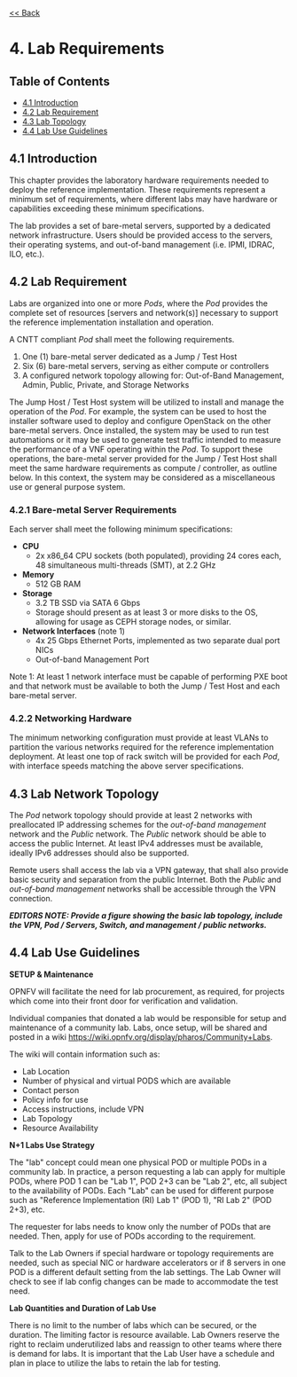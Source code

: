 [<< Back](../)

# 4. Lab Requirements

<a name="toc"></a>
## Table of Contents
* [4.1 Introduction](#4.1)
* [4.2 Lab Requirement](#4.2)
* [4.3 Lab Topology](#4.3)
* [4.4 Lab Use Guidelines](#4.4)


<a name="4.1"></a>
## 4.1 Introduction
This chapter provides the laboratory hardware requirements needed to deploy the reference implementation.  These requirements represent a minimum set of requirements, where different labs may have hardware or capabilities exceeding these minimum specifications.  

The lab provides a set of bare-metal servers, supported by a dedicated network infrastructure.  Users should be provided access to the servers, their operating systems, and out-of-band management (i.e. IPMI, IDRAC, ILO, etc.).  

<a name="4.2"></a>
## 4.2 Lab Requirement

Labs are organized into one or more *Pods*, where the *Pod* provides the complete set of resources [servers and network(s)] necessary to support the reference implementation installation and operation.  

A CNTT compliant *Pod* shall meet the following requirements.

1. One (1) bare-metal server dedicated as a Jump / Test Host
2. Six (6) bare-metal servers, serving as either compute or controllers
3. A configured network topology allowing for: Out-of-Band Management, Admin, Public, Private, and Storage Networks

The Jump Host / Test Host system will be utilized to install and manage the operation of the *Pod*.  For example, the system can be used to host the installer software used to deploy and configure OpenStack on the other bare-metal servers.  Once installed, the system may be used to run test automations or it may be used to generate test traffic intended to measure the performance of a VNF operating within the *Pod*.  To support these operations, the bare-metal server provided for the Jump / Test Host shall meet the same hardware requirements as compute / controller, as outline below.  In this context, the system may be considered as a miscellaneous use  or general purpose system.

<a name="4.2.1"></a>
### 4.2.1 Bare-metal Server Requirements
Each server shall meet the following minimum specifications:

- **CPU**
  - 2x x86_64 CPU sockets (both populated), providing 24 cores each, 48 simultaneous multi-threads (SMT), at 2.2 GHz
- **Memory**
  - 512 GB RAM
- **Storage**
  - 3.2 TB SSD via SATA 6 Gbps
  - Storage should present as at least 3 or more disks to the OS, allowing for usage as CEPH storage nodes, or similar.
- **Network Interfaces** (note 1)
  - 4x 25 Gbps Ethernet Ports, implemented as two separate dual port NICs
  - Out-of-band Management Port

Note 1: At least 1 network interface must be capable of performing PXE boot and that network must be available to both the Jump / Test Host and each bare-metal server.

<a name="4.2.2"></a>
### 4.2.2 Networking Hardware

The minimum networking configuration must provide at least VLANs to partition the various networks required for the reference implementation deployment.  At least one top of rack switch will be provided for each *Pod*, with interface speeds matching the above server specifications.

<a name="4.3"></a>
## 4.3 Lab Network Topology

The *Pod* network topology should provide at least 2 networks with preallocated IP addressing schemes for the *out-of-band management* network and the *Public* network.  The *Public* network should be able to access the public Internet.  At least IPv4 addresses must be available, ideally IPv6 addresses should also be supported.

Remote users shall access the lab via a VPN gateway, that shall also provide basic security and separation from the public Internet.  Both the *Public* and *out-of-band management* networks shall be accessible through the VPN connection.

***EDITORS NOTE: Provide a figure showing the basic lab topology, include the VPN, Pod / Servers, Switch, and management / public networks.***

<a name="4.4"></a>

## 4.4 Lab Use Guidelines

**SETUP & Maintenance**

OPNFV will facilitate the need for lab procurement, as required, for projects which come into their front door for verification and validation.

Individual companies that donated a lab would be responsible for setup and maintenance of a community lab. Labs, once setup, will be shared and posted in a wiki https://wiki.opnfv.org/display/pharos/Community+Labs.

The wiki will contain information such as:
- Lab Location
- Number of physical and virtual PODS which are available
- Contact person
- Policy info for use
- Access instructions, include VPN
- Lab Topology
- Resource Availability

**N+1 Labs Use Strategy**

The "lab" concept could mean one physical POD or multiple PODs in a community lab.  In practice, a person requesting a lab can apply for multiple PODs, where POD 1 can be "Lab 1", POD 2+3 can be "Lab 2", etc, all subject to the availability of PODs. Each "Lab" can be used for different purpose such as "Reference Implementation (RI) Lab 1" (POD 1), "RI Lab 2" (POD 2+3), etc.

The requester for labs needs to know only the number of PODs that are needed.  Then, apply for use of PODs according to the requirement.

Talk to the Lab Owners if special hardware or topology requirements are needed, such as special NIC or hardware accelerators or if 8 servers in one POD is a different default setting from the lab settings.  The Lab Owner will check to see if lab config changes can be made to accommodate the test need.

**Lab Quantities and Duration of Lab Use**

There is no limit to the number of labs which can be secured, or the duration.  The limiting factor is resource available.  Lab Owners reserve the right to reclaim underutilized labs and reassign to other teams where there is demand for labs.  It is important that the Lab User have a schedule and plan in place to utilize the labs to retain the lab for testing.
